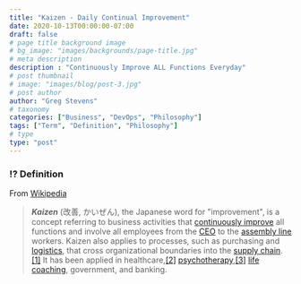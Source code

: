 ```yaml
---
title: "Kaizen - Daily Continual Improvement"
date: 2020-10-13T00:00:00-07:00
draft: false
# page title background image
# bg_image: "images/backgrounds/page-title.jpg"
# meta description
description : "Continuously Improve ALL Functions Everyday"
# post thumbnail
# image: "images/blog/post-3.jpg"
# post author
author: "Greg Stevens"
# taxonomy
categories: ["Business", "DevOps", "Philosophy"]
tags: ["Term", "Definition", "Philosophy"]
# type
type: "post"
---
```


### ⁉ Definition

From [Wikipedia]()

>_**Kaizen**_ (改善, かいぜん), the Japanese word for "improvement", is a concept referring to business activities that [continuously improve](https://en.wikipedia.org/wiki/Continual_improvement_process "Continual improvement process") all functions and involve all employees from the [CEO](https://en.wikipedia.org/wiki/CEO "CEO") to the [assembly line](https://en.wikipedia.org/wiki/Assembly_line "Assembly line") workers. Kaizen also applies to processes, such as purchasing and [logistics](https://en.wikipedia.org/wiki/Logistics "Logistics"), that cross organizational boundaries into the [supply chain](https://en.wikipedia.org/wiki/Supply_chain "Supply chain").[[1]](https://en.wikipedia.org/wiki/Kaizen#cite_note-ImaiMasaaki-1) It has been applied in healthcare,[[2]](https://en.wikipedia.org/wiki/Kaizen#cite_note-2) [psychotherapy](https://en.wikipedia.org/wiki/Psychotherapy "Psychotherapy"),[[3]](https://en.wikipedia.org/wiki/Kaizen#cite_note-3) [life coaching](https://en.wikipedia.org/wiki/Life_coaching "Life coaching"), government, and banking.
